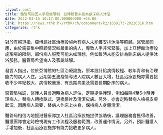 ```yaml
---
layout: post
title: 醫管局指因人手設施限制　亞博館暫未能為臥床病人沐浴
date: 2022-03-16 10:17:00.000000000 +08:00
link: https://news.rthk.hk/rthk/ch/component/k2/1639173-20220316.htm
categories: rthk
---
```


對於有報道指，亞博館社區治療設施內有病人未能獲安排沐浴等照顧。醫管局回應，由於需要集中照顧情況較嚴重的病人，導致人手非常緊張，加上亞博館治療設施現場的限制，部份病人服務可能未如理想，例如暫時未能安排為卧床病人提供沐浴服務，醫管局希望病人及家屬諒解。

發言人指出，位於亞博館的社區治療設施，原本設計給病情較輕、較年青和有治理能力的病人入住。近期第五波疫情導致入院病人數目大增，社區治療設施亦需要接收不少年紀較大、病情較嚴重、有長期病患及需要長期卧床的病人。

醫管局強調，醫護人員會適時為病人評估，定期提供護理，例如每隔4至6小時護理病人，替病人轉換臥式、更換尿片及清潔皮膚。另外，亦會定時替病人檢視皮膚狀況，因應病人需要，替病人作床上抹身，保持病人身體清潔。

醫管局相信內地援港醫療隊加入社區治療設施提供協助後，護理服務會獲得改善，醫護團隊會定時檢視現有工作流程及服務範圍，改善運作情況。另外，預計醫護人手增加後，社區治療設施亦有能力接收更多病人。
